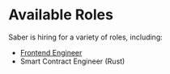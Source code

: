 # Available Roles

Saber is hiring for a variety of roles, including:

- [Frontend Engineer](/jobs/frontend)
- Smart Contract Engineer (Rust)
